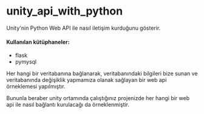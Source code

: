 # unity_api_with_python
Unity'nin Python Web API ile nasıl iletişim kurduğunu gösterir.

#### Kullanılan kütüphaneler:
- flask
- pymysql


Her hangi bir veritabanına bağlanarak, veritabanındaki bilgileri bize sunan ve veritabanında değişiklik yapmamıza olanak sağlayan bir web api örneklemesi yapılmıştır.

Bununla beraber unity ortamında çalıştığınız projenizde her hangi bir web api ile nasıl bağlantı kurulacağı da örneklenmiştir.

